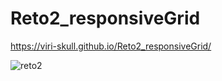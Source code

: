 # Reto2_responsiveGrid
https://viri-skull.github.io/Reto2_responsiveGrid/

![reto2](https://user-images.githubusercontent.com/10216419/44952099-092cc580-ae3c-11e8-8d5e-a06519576ec0.PNG)
